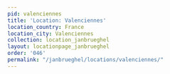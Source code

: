 ```yaml
---
pid: valenciennes
title: 'Location: Valenciennes'
location_country: France
location_city: Valenciennes
collection: location_janbrueghel
layout: locationpage_janbrueghel
order: '046'
permalink: "/janbrueghel/locations/valenciennes/"
---
```

